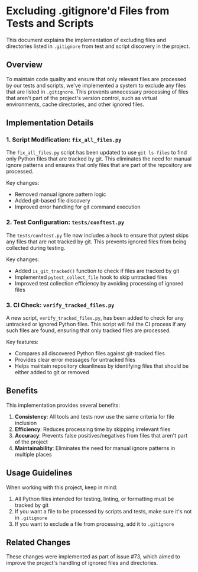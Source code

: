 # Excluding .gitignore'd Files from Tests and Scripts

This document explains the implementation of excluding files and directories listed in `.gitignore` from test and script discovery in the project.

## Overview

To maintain code quality and ensure that only relevant files are processed by our tests and scripts,
we've implemented a system to exclude any files that are listed in `.gitignore`. This prevents unnecessary processing of files that aren't part of the project's version control,
such as virtual environments,
cache directories,
and other ignored files.

## Implementation Details

### 1. Script Modification: `fix_all_files.py`

The `fix_all_files.py` script has been updated to use `git ls-files` to find only Python files that are tracked by git. This eliminates the need for manual ignore patterns and ensures that only files that are part of the repository are processed.

Key changes:
- Removed manual ignore pattern logic
- Added git-based file discovery
- Improved error handling for git command execution

### 2. Test Configuration: `tests/conftest.py`

The `tests/conftest.py` file now includes a hook to ensure that pytest skips any files that are not tracked by git. This prevents ignored files from being collected during testing.

Key changes:
- Added `is_git_tracked()` function to check if files are tracked by git
- Implemented `pytest_collect_file` hook to skip untracked files
- Improved test collection efficiency by avoiding processing of ignored files

### 3. CI Check: `verify_tracked_files.py`

A new script,
`verify_tracked_files.py`,
has been added to check for any untracked or ignored Python files. This script will fail the CI process if any such files are found,
ensuring that only tracked files are processed.

Key features:
- Compares all discovered Python files against git-tracked files
- Provides clear error messages for untracked files
- Helps maintain repository cleanliness by identifying files that should be either added to git or removed

## Benefits

This implementation provides several benefits:

1. **Consistency**: All tools and tests now use the same criteria for file inclusion
2. **Efficiency**: Reduces processing time by skipping irrelevant files
3. **Accuracy**: Prevents false positives/negatives from files that aren't part of the project
4. **Maintainability**: Eliminates the need for manual ignore patterns in multiple places

## Usage Guidelines

When working with this project, keep in mind:

1. All Python files intended for testing, linting, or formatting must be tracked by git
2. If you want a file to be processed by scripts and tests,
make sure it's not in `.gitignore`
3. If you want to exclude a file from processing, add it to `.gitignore`

## Related Changes

These changes were implemented as part of issue #73,
which aimed to improve the project's handling of ignored files and directories.
